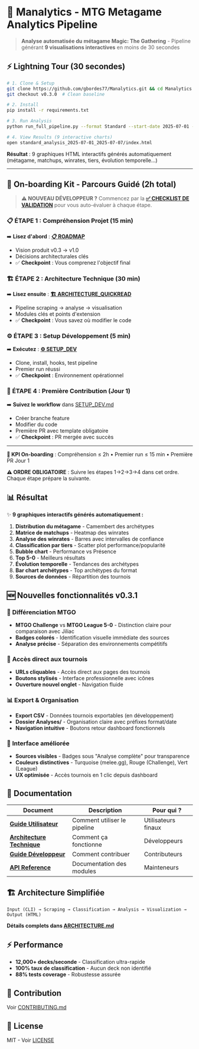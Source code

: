 # 🎯 Manalytics - MTG Metagame Analytics Pipeline

> **Analyse automatisée du métagame Magic: The Gathering** - Pipeline générant **9 visualisations interactives** en moins de 30 secondes

## ⚡ Lightning Tour (30 secondes)

```bash
# 1. Clone & Setup
git clone https://github.com/gbordes77/Manalytics.git && cd Manalytics
git checkout v0.3.0  # Clean baseline

# 2. Install
pip install -r requirements.txt

# 3. Run Analysis
python run_full_pipeline.py --format Standard --start-date 2025-07-01 --end-date 2025-07-07

# 4. View Results (9 interactive charts)
open standard_analysis_2025-07-01_2025-07-07/index.html
```

**Résultat** : 9 graphiques HTML interactifs générés automatiquement (métagame, matchups, winrates, tiers, évolution temporelle...)

---

## 🚀 On-boarding Kit - Parcours Guidé (2h total)

> **⚠️ NOUVEAU DÉVELOPPEUR ?** Commencez par la [**✅ CHECKLIST DE VALIDATION**](docs/ONBOARDING_CHECKLIST.md) pour vous auto-évaluer à chaque étape.

### 📋 **ÉTAPE 1 : Compréhension Projet** (15 min)
➡️ **Lisez d'abord** : [**📋 ROADMAP**](docs/ROADMAP.md)
- Vision produit v0.3 → v1.0
- Décisions architecturales clés
- ✅ **Checkpoint** : Vous comprenez l'objectif final

### 🏗️ **ÉTAPE 2 : Architecture Technique** (30 min)
➡️ **Lisez ensuite** : [**🏗️ ARCHITECTURE_QUICKREAD**](docs/ARCHITECTURE_QUICKREAD.md)
- Pipeline scraping → analyse → visualisation
- Modules clés et points d'extension
- ✅ **Checkpoint** : Vous savez où modifier le code

### ⚙️ **ÉTAPE 3 : Setup Développement** (5 min)
➡️ **Exécutez** : [**⚙️ SETUP_DEV**](docs/SETUP_DEV.md)
- Clone, install, hooks, test pipeline
- Premier run réussi
- ✅ **Checkpoint** : Environnement opérationnel

### 🎯 **ÉTAPE 4 : Première Contribution** (Jour 1)
➡️ **Suivez le workflow** dans [SETUP_DEV.md](docs/SETUP_DEV.md#workflow-développement)
- Créer branche feature
- Modifier du code
- Première PR avec template obligatoire
- ✅ **Checkpoint** : PR mergée avec succès

---

**🎯 KPI On-boarding** : Compréhension ≤ 2h • Premier run ≤ 15 min • Première PR Jour 1

**⚠️ ORDRE OBLIGATOIRE** : Suivre les étapes 1→2→3→4 dans cet ordre. Chaque étape prépare la suivante.

## 📊 Résultat

✨ **9 graphiques interactifs générés automatiquement :**

1. **Distribution du métagame** - Camembert des archétypes
2. **Matrice de matchups** - Heatmap des winrates
3. **Analyse des winrates** - Barres avec intervalles de confiance
4. **Classification par tiers** - Scatter plot performance/popularité
5. **Bubble chart** - Performance vs Présence
6. **Top 5-0** - Meilleurs résultats
7. **Évolution temporelle** - Tendances des archétypes
8. **Bar chart archétypes** - Top archétypes du format
9. **Sources de données** - Répartition des tournois

## 🆕 Nouvelles fonctionnalités v0.3.1

### 🎯 **Différenciation MTGO**
- **MTGO Challenge** vs **MTGO League 5-0** - Distinction claire pour comparaison avec Jiliac
- **Badges colorés** - Identification visuelle immédiate des sources
- **Analyse précise** - Séparation des environnements compétitifs

### 🔗 **Accès direct aux tournois**
- **URLs cliquables** - Accès direct aux pages des tournois
- **Boutons stylisés** - Interface professionnelle avec icônes
- **Ouverture nouvel onglet** - Navigation fluide

### 📊 **Export & Organisation**
- **Export CSV** - Données tournois exportables (en développement)
- **Dossier Analyses/** - Organisation claire avec préfixes format/date
- **Navigation intuitive** - Boutons retour dashboard fonctionnels

### 🎨 **Interface améliorée**
- **Sources visibles** - Badges sous "Analyse complète" pour transparence
- **Couleurs distinctives** - Turquoise (melee.gg), Rouge (Challenge), Vert (League)
- **UX optimisée** - Accès tournois en 1 clic depuis dashboard

## 📖 Documentation

| Document | Description | Pour qui ? |
|----------|-------------|------------|
| [**Guide Utilisateur**](docs/GUIDE_UTILISATEUR.md) | Comment utiliser le pipeline | Utilisateurs finaux |
| [**Architecture Technique**](docs/ARCHITECTURE.md) | Comment ça fonctionne | Développeurs |
| [**Guide Développeur**](docs/GUIDE_DEVELOPPEUR.md) | Comment contribuer | Contributeurs |
| [**API Reference**](docs/API_REFERENCE.md) | Documentation des modules | Mainteneurs |

## 🏗️ Architecture Simplifiée

```
Input (CLI) → Scraping → Classification → Analysis → Visualization → Output (HTML)
```

**Détails complets dans [ARCHITECTURE.md](docs/ARCHITECTURE.md)**

## ⚡ Performance

- **12,000+ decks/seconde** - Classification ultra-rapide
- **100% taux de classification** - Aucun deck non identifié
- **88% tests coverage** - Robustesse assurée

## 🤝 Contribution

Voir [CONTRIBUTING.md](CONTRIBUTING.md)

## 📄 License

MIT - Voir [LICENSE](LICENSE)
